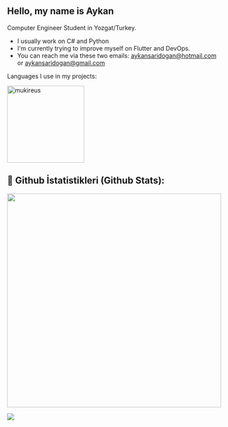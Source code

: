 <!DOCTYPE html>
<html lang="en">
 
<body>

 ## Hello, my name is Aykan
 Computer Engineer Student in Yozgat/Turkey.
- I usually work on C# and Python
-  I'm currently trying to improve myself on Flutter and DevOps.
- You can reach me via these two emails: aykansaridogan@hotmail.com  or aykansaridogan@gmail.com
 
 
Languages I use in my projects:

 <img height="180em" align="center" src="https://github-readme-stats.vercel.app/api/top-langs?username=aykansaridogan&show_icons=true&locale=en&layout=compact&langs_count=8&theme=algolia" alt="mukireus"/>
 

 ## 🎸 Github İstatistikleri (Github Stats):
<div style="display: inline">
  <img src="https://github-readme-stats.vercel.app/api/?username=aykansaridogan&count_private=true&theme=highcontrast&showicons=true&include_all_commits=true&hide_border=true" width="500">
</div>    

 
  ![](https://visitor-badge.glitch.me/badge?page_id=aykansaridogan)
 
 

</body>
</html>
